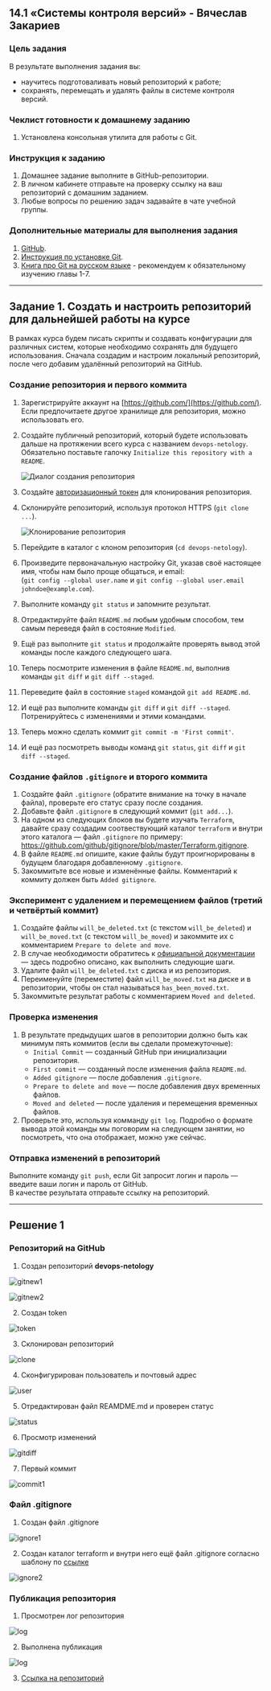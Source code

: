 ## 14.1 «Системы контроля версий» - Вячеслав Закариев

### Цель задания

В результате выполнения задания вы: 
* научитесь подготоваливать новый репозиторий к работе;
* сохранять, перемещать и удалять файлы в системе контроля версий.  


### Чеклист готовности к домашнему заданию
1. Установлена консольная утилита для работы с Git.


### Инструкция к заданию

1. Домашнее задание выполните в GitHub-репозитории. 
2. В личном кабинете отправьте на проверку ссылку на ваш репозиторий с домашним заданием.
3. Любые вопросы по решению задач задавайте в чате учебной группы.


### Дополнительные материалы для выполнения задания

1. [GitHub](https://github.com/).
2. [Инструкция по установке Git](https://git-scm.com/downloads).
3. [Книга про  Git на русском языке](https://git-scm.com/book/ru/v2/) - рекомендуем к обязательному изучению главы 1-7.

------

## Задание 1. Создать и настроить репозиторий для дальнейшей работы на курсе

В рамках курса будем писать скрипты и создавать конфигурации для различных систем, которые необходимо сохранять для будущего использования. 
Сначала создадим и настроим локальный репозиторий, после чего добавим удалённый репозиторий на GitHub.

### Создание репозитория и первого коммита

1. Зарегистрируйте аккаунт на [https://github.com/](https://github.com/). Если предпочитаете другое хранилище для репозитория, можно использовать его.
1. Создайте публичный репозиторий, который будете использовать дальше на протяжении всего курса с названием `devops-netology`. \
   Обязательно поставьте галочку `Initialize this repository with a README`. 
   
    ![Диалог создания репозитория](https://github.com/SlavaZakariev/netology/blob/31bfc3a0030cc85f07e7dda4c9f1afe04c6b060f/git/14.1_git-beginning/resources/github-new-repo-1.jpg)
    
1. Создайте [авторизационный токен](https://docs.github.com/en/authentication/keeping-your-account-and-data-secure/creating-a-personal-access-token) для клонирования репозитория.
1. Склонируйте репозиторий, используя протокол HTTPS (`git clone ...`).
 
    ![Клонирование репозитория](https://github.com/SlavaZakariev/netology/blob/31bfc3a0030cc85f07e7dda4c9f1afe04c6b060f/git/14.1_git-beginning/resources/github-clone-repo-https.jpg)
    
1. Перейдите в каталог с клоном репозитория (`cd devops-netology`).
1. Произведите первоначальную настройку Git, указав своё настоящее имя, чтобы нам было проще общаться, и email: \
   (`git config --global user.name` и `git config --global user.email johndoe@example.com`).
1. Выполните команду `git status` и запомните результат.
1. Отредактируйте файл `README.md` любым удобным способом, тем самым переведя файл в состояние `Modified`.
1. Ещё раз выполните `git status` и продолжайте проверять вывод этой команды после каждого следующего шага.
1. Теперь посмотрите изменения в файле `README.md`, выполнив команды `git diff` и `git diff --staged`.
1. Переведите файл в состояние `staged` командой `git add README.md`.
1. И ещё раз выполните команды `git diff` и `git diff --staged`. Потренируйтесь с изменениями и этими командами.
1. Теперь можно сделать коммит `git commit -m 'First commit'`.
1. И ещё раз посмотреть выводы команд `git status`, `git diff` и `git diff --staged`.

### Создание файлов `.gitignore` и второго коммита

1. Создайте файл `.gitignore` (обратите внимание на точку в начале файла), проверьте его статус сразу после создания. 
1. Добавьте файл `.gitignore` в следующий коммит (`git add...`).
1. На одном из следующих блоков вы будете изучать `Terraform`, давайте сразу создадим соотвествующий каталог `terraform` и внутри этого каталога — файл `.gitignore` по примеру: https://github.com/github/gitignore/blob/master/Terraform.gitignore.  
1. В файле `README.md` опишите, какие файлы будут проигнорированы в будущем благодаря добавленному `.gitignore`.
1. Закоммитьте все новые и изменённые файлы. Комментарий к коммиту должен быть `Added gitignore`.

### Эксперимент с удалением и перемещением файлов (третий и четвёртый коммит)

1. Создайте файлы `will_be_deleted.txt` (с текстом `will_be_deleted`) и `will_be_moved.txt` (с текстом `will_be_moved`) и закоммите их с комментарием `Prepare to delete and move`.
1. В случае необходимости обратитесь к [официальной документации](https://git-scm.com/book/ru/v2/Основы-Git-Запись-изменений-в-репозиторий) — здесь подробно описано, как выполнить следующие шаги. 
1. Удалите файл `will_be_deleted.txt` с диска и из репозитория. 
1. Переименуйте (переместите) файл `will_be_moved.txt` на диске и в репозитории, чтобы он стал называться `has_been_moved.txt`.
1. Закоммитьте результат работы с комментарием `Moved and deleted`.

### Проверка изменения

1. В результате предыдущих шагов в репозитории должно быть как минимум пять коммитов (если вы сделали промежуточные):
    * `Initial Commit` — созданный GitHub при инициализации репозитория. 
    * `First commit` — созданный после изменения файла `README.md`.
    * `Added gitignore` — после добавления `.gitignore`.
    * `Prepare to delete and move` — после добавления двух временных файлов.
    * `Moved and deleted` — после удаления и перемещения временных файлов. 
2. Проверьте это, используя комманду `git log`. Подробно о формате вывода этой команды мы поговорим на следующем занятии, но посмотреть, что она отображает, можно уже сейчас.

### Отправка изменений в репозиторий

Выполните команду `git push`, если Git запросит логин и пароль — введите ваши логин и пароль от GitHub. \
В качестве результата отправьте ссылку на репозиторий. 

---

## Решение 1

### Репозиторий на GitHub

1. Создан репозиторий **devops-netology**

![gitnew1](https://github.com/SlavaZakariev/netology/blob/65c706e4195a8cbd609ca58dedc8d7603b334d12/git/14.1_git-beginning/resources/git-big_1.1.jpg)

![gitnew2](https://github.com/SlavaZakariev/netology/blob/65c706e4195a8cbd609ca58dedc8d7603b334d12/git/14.1_git-beginning/resources/git-big_1.2.jpg)

2. Создан token

![token](https://github.com/SlavaZakariev/netology/blob/65c706e4195a8cbd609ca58dedc8d7603b334d12/git/14.1_git-beginning/resources/git-big_1.3.jpg)

3. Склонирован репозиторий

![clone](https://github.com/SlavaZakariev/netology/blob/65c706e4195a8cbd609ca58dedc8d7603b334d12/git/14.1_git-beginning/resources/git-big_1.4.jpg)

4. Сконфигурирован пользователь и почтовый адрес

![user](https://github.com/SlavaZakariev/netology/blob/65c706e4195a8cbd609ca58dedc8d7603b334d12/git/14.1_git-beginning/resources/git-big_1.5.jpg)

5. Отредактирован файл REAMDME.md и проверен статус

![status](https://github.com/SlavaZakariev/netology/blob/65c706e4195a8cbd609ca58dedc8d7603b334d12/git/14.1_git-beginning/resources/git-big_1.6.jpg)

6. Просмотр изменений

![gitdiff](https://github.com/SlavaZakariev/netology/blob/65c706e4195a8cbd609ca58dedc8d7603b334d12/git/14.1_git-beginning/resources/git-big_1.7.jpg)

7. Первый коммит

![commit1](https://github.com/SlavaZakariev/netology/blob/65c706e4195a8cbd609ca58dedc8d7603b334d12/git/14.1_git-beginning/resources/git-big_1.8.jpg)

### Файл .gitignore

1. Создан файл .gitignore

![ignore1](https://github.com/SlavaZakariev/netology/blob/65c706e4195a8cbd609ca58dedc8d7603b334d12/git/14.1_git-beginning/resources/git-big_2.1.jpg)

2. Создан каталог terraform и внутри него ещё файл .gitignore согласно шаблону по [ссылке](https://github.com/github/gitignore/blob/main/Terraform.gitignore)

![ignore2](https://github.com/SlavaZakariev/netology/blob/65c706e4195a8cbd609ca58dedc8d7603b334d12/git/14.1_git-beginning/resources/git-big_2.2.jpg)

### Публикация репозитория

1. Просмотрен лог репозитория

![log](https://github.com/SlavaZakariev/netology/blob/65c706e4195a8cbd609ca58dedc8d7603b334d12/git/14.1_git-beginning/resources/git-big_3.1.jpg)

2. Выполнена публикация

![log](https://github.com/SlavaZakariev/netology/blob/65c706e4195a8cbd609ca58dedc8d7603b334d12/git/14.1_git-beginning/resources/git-big_3.2.jpg)

3. [Ссылка на репозиторий](https://github.com/SlavaZakariev/devops-netology/blob/main/README.md)
